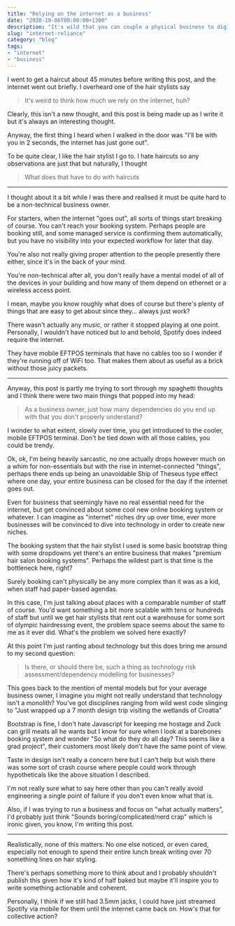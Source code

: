 ```yaml
---
title: "Relying on the internet as a business"
date: "2020-10-06T00:00:00+1300"
description: "It's wild that you can couple a physical business to digital technology to the extent that one can't operate without the other"
slug: "internet-reliance"
category: "blog"
tags:
- "internet"
- "business"
---
```


I went to get a haircut about 45 minutes before writing this post, and the internet went out briefly. I overheard one of the hair stylists say

> It's weird to think how much we rely on the internet, huh?

Clearly, this isn't a new thought, and this post is being made up as I write it but it's always an interesting thought.

Anyway, the first thing I heard when I walked in the door was "I'll be with you in 2 seconds, the internet has just gone out".

To be quite clear, I like the hair stylist I go to. I hate haircuts so any observations are just that but naturally, I thought

> What does that have to do with haircuts

---

I thought about it a bit while I was there and realised it must be quite hard to be a non-technical business owner.

For starters, when the internet "goes out", all sorts of things start breaking of course. You can't reach your booking system. Perhaps people are booking still, and some managed service is confirming them automatically, but you have no visibility into your expected workflow for later that day.

You're also not really giving proper attention to the people presently there either, since it's in the back of your mind.

You're non-technical after all, you don't really have a mental model of all of the devices in your building and how many of them depend on ethernet or a wireless access point.

I mean, maybe you know roughly what does of course but there's plenty of things that are easy to get about since they… always just work?

There wasn't actually any music, or rather it stopped playing at one point. Personally, I wouldn't have noticed but lo and behold, Spotify does indeed require the internet.

They have mobile EFTPOS terminals that have no cables too so I wonder if they're running off of WiFi too. That makes them about as useful as a brick without those juicy packets.

---

Anyway, this post is partly me trying to sort through my spaghetti thoughts and I think there were two main things that popped into my head:

> As a business owner, just how many dependencies do you end up with that you don't properly understand?

I wonder to what extent, slowly over time, you get introduced to the cooler, mobile EFTPOS terminal. Don't be tied down with all those cables, you could be trendy.

Ok, ok, I'm being heavily sarcastic, no one actually drops however much on a whim for non-essentials but with the rise in internet-connected "things", perhaps there ends up being an unavoidable Ship of Theseus type effect where one day, your entire business can be closed for the day if the internet goes out.

Even for business that seemingly have no real essential need for the internet, but get convinced about some cool new online booking system or whatever. I can imagine as "internet" niches dry up over time, ever more businesses will be convinced to dive into technology in order to create new niches.

The booking system that the hair stylist I used is some basic bootstrap thing with some dropdowns yet there's an entire business that makes "premium hair salon booking systems". Perhaps the wildest part is that time is the bottleneck here, right?

Surely booking can't physically be any more complex than it was as a kid, when staff had paper-based agendas.

In this case, I'm just talking about places with a comparable number of staff of course. You'd want something a bit more scalable with tens or hundreds of staff but until we get hair stylists that rent out a warehouse for some sort of olympic hairdressing event, the problem space seems about the same to me as it ever did. What's the problem we solved here exactly?

At this point I'm just ranting about technology but this does bring me around to my second question:

> Is there, or should there be, such a thing as technology risk assessment/dependency modelling for businesses?

This goes back to the mention of mental models but for your average business owner, I imagine you might not really understand that technology isn't a monolith? You've got disciplines ranging from wild west code slinging to "Just wrapped up a 7 month design trip visiting the wetlands of Croatia"

Bootstrap is fine, I don't hate Javascript for keeping me hostage and Zuck can grill meats all he wants but I know for sure when I look at a barebones booking system and wonder "So what do they do all day? This seems like a grad project", their customers most likely don't have the same point of view.

Taste in design isn't really a concern here but I can't help but wish there was some sort of crash course where people could work through hypotheticals like the above situation I described.

I'm not really sure what to say here other than you can't really avoid engineering a single point of failure if you don't even know what that is.

Also, if I was trying to run a business and focus on "what actually matters", I'd probably just think "Sounds boring/complicated/nerd crap" which is ironic given, you know, I'm writing this post.

---

Realistically, none of this matters. No one else noticed, or even cared, especially not enough to spend their entire lunch break writing over 70 something lines on hair styling.

There's perhaps something more to think about and I probably shouldn't publish this given how it's kind of half baked but maybe it'll inspire you to write something actionable and coherent.

Personally, I think if we still had 3.5mm jacks, I could have just streamed Spotify via mobile for them until the internet came back on. How's that for collective action?
